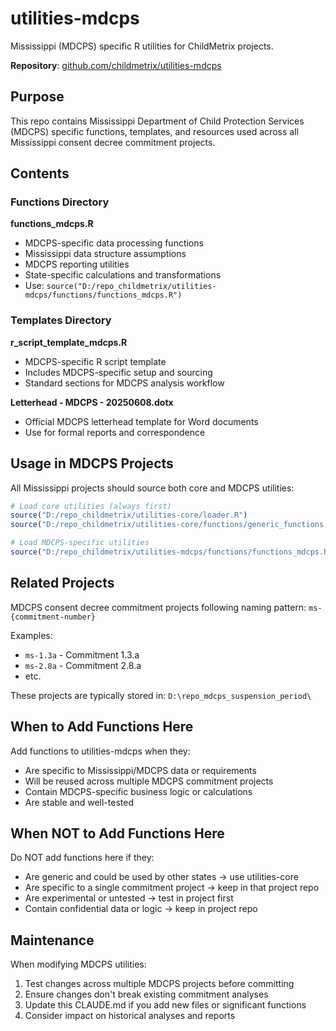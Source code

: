 # utilities-mdcps

Mississippi (MDCPS) specific R utilities for ChildMetrix projects.

**Repository**: [github.com/childmetrix/utilities-mdcps](https://github.com/childmetrix/utilities-mdcps)

## Purpose

This repo contains Mississippi Department of Child Protection Services (MDCPS) specific functions, templates, and resources used across all Mississippi consent decree commitment projects.

## Contents

### Functions Directory

**functions_mdcps.R**
- MDCPS-specific data processing functions
- Mississippi data structure assumptions
- MDCPS reporting utilities
- State-specific calculations and transformations
- Use: `source("D:/repo_childmetrix/utilities-mdcps/functions/functions_mdcps.R")`

### Templates Directory

**r_script_template_mdcps.R**
- MDCPS-specific R script template
- Includes MDCPS-specific setup and sourcing
- Standard sections for MDCPS analysis workflow

**Letterhead - MDCPS - 20250608.dotx**
- Official MDCPS letterhead template for Word documents
- Use for formal reports and correspondence

## Usage in MDCPS Projects

All Mississippi projects should source both core and MDCPS utilities:

```r
# Load core utilities (always first)
source("D:/repo_childmetrix/utilities-core/loader.R")
source("D:/repo_childmetrix/utilities-core/functions/generic_functions.R")

# Load MDCPS-specific utilities
source("D:/repo_childmetrix/utilities-mdcps/functions/functions_mdcps.R")
```

## Related Projects

MDCPS consent decree commitment projects following naming pattern: `ms-{commitment-number}`

Examples:
- `ms-1.3a` - Commitment 1.3.a
- `ms-2.8a` - Commitment 2.8.a
- etc.

These projects are typically stored in: `D:\repo_mdcps_suspension_period\`

## When to Add Functions Here

Add functions to utilities-mdcps when they:
- Are specific to Mississippi/MDCPS data or requirements
- Will be reused across multiple MDCPS commitment projects
- Contain MDCPS-specific business logic or calculations
- Are stable and well-tested

## When NOT to Add Functions Here

Do NOT add functions here if they:
- Are generic and could be used by other states → use utilities-core
- Are specific to a single commitment project → keep in that project repo
- Are experimental or untested → test in project first
- Contain confidential data or logic → keep in project repo

## Maintenance

When modifying MDCPS utilities:
1. Test changes across multiple MDCPS projects before committing
2. Ensure changes don't break existing commitment analyses
3. Update this CLAUDE.md if you add new files or significant functions
4. Consider impact on historical analyses and reports
